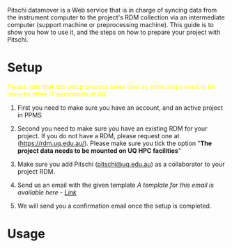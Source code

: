 Pitschi datamover is a Web service that is in charge of syncing data from the instrument computer to the project's RDM collection via an intermediate computer (support machine or preprocessing machine). This guide is to show you how to use it, and the steps on how to prepare your project with Pitschi.

# Setup

<span style="color:yellow">Please note that this setup process takes time as some steps need to be done by other IT personnels at UQ </span>

1. First you need to make sure you have an account, and an active project in PPMS
2. Second you need to make sure you have an existing RDM for your project. If you do not have a RDM, please request one at (https://rdm.uq.edu.au/). Please make sure you tick the option "**The project data needs to be mounted on UQ HPC facilities**"
3. Make sure you add Pitschi (pitschi@uq.edu.au) as a collaborator to your project RDM. 
4. Send us an email with the given template 
*A template for this email is available here - [Link](mailto:pitschi@uq.edu.au?&subject=Pitschi%20datamover%20setup&body=To%20whom%20it%20may%20concern%2C%20%20%20%20%20%20Could%20you%20please%20help%20me%20with%20setting%20up%20Pitschi%20datamover.%20%20%20%20%20%20My%20PPMS%20project%20is%3A%20%20%20%20%20%20My%20project%20RDM%20is%3A%20%20%20%20%20%20Are%20you%20going%20to%20use%20CVL%40Wiener%20for%20processing%20%3F%20%5BYes%2FNo%5D%20%20%20Pitschi%20generated%20email)*

5. We will send you a confirmation email once the setup is completed. 

# Usage


